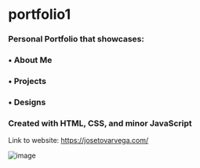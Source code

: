 # portfolio1

### Personal Portfolio that showcases: 
### • About Me 
### • Projects 
### • Designs 

### Created with HTML, CSS, and minor JavaScript
Link to website: https://josetovarvega.com/

![image](https://user-images.githubusercontent.com/62781023/138583656-ef7f27c5-cb51-4711-a2a7-e60ec69060eb.png)
